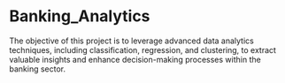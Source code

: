# Banking_Analytics
The objective of this project is to leverage advanced data analytics techniques, including classification, regression, and clustering, to extract valuable insights and enhance decision-making processes within the banking sector. 
